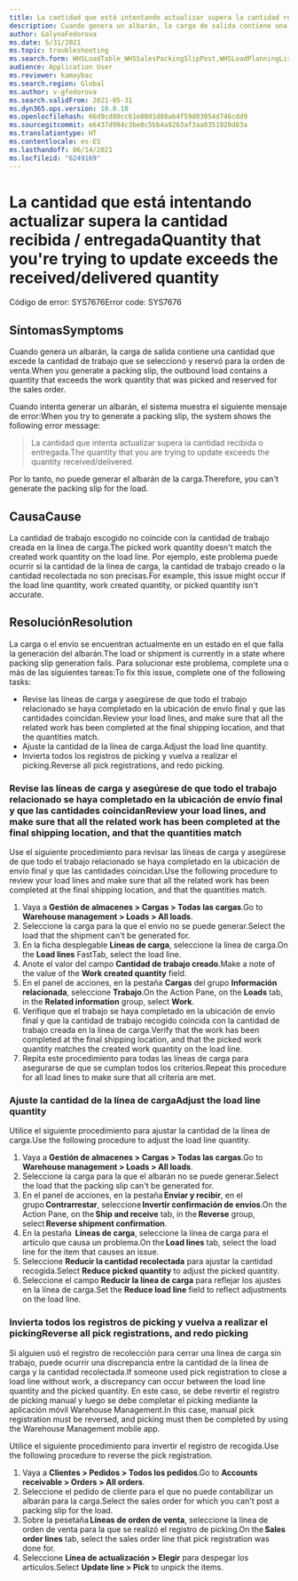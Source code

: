 ```yaml
---
title: La cantidad que está intentando actualizar supera la cantidad recibida / entregada.
description: Cuando genera un albarán, la carga de salida contiene una cantidad que excede la cantidad de trabajo que se seleccionó y reservó para la orden de venta.
author: GalynaFedorova
ms.date: 5/31/2021
ms.topic: troubleshooting
ms.search.form: WHSLoadTable_WHSSalesPackingSlipPost,WHSLoadPlanningListPage_WHSSalesPackingSlipPost,WHSLoadPlanningWorkbench_WHSSalesPackingSlipPost
audience: Application User
ms.reviewer: kamaybac
ms.search.region: Global
ms.author: v-gfedorova
ms.search.validFrom: 2021-05-31
ms.dyn365.ops.version: 10.0.18
ms.openlocfilehash: 66d9cd80cc61e00d1d88ab4f59d03054d746cdd9
ms.sourcegitcommit: e6437d994c3be0c5bb4a9263af3aa8351020d83a
ms.translationtype: HT
ms.contentlocale: es-ES
ms.lasthandoff: 06/14/2021
ms.locfileid: "6249169"
---
```

# <a name="quantity-that-youre-trying-to-update-exceeds-the-receiveddelivered-quantity"></a><span data-ttu-id="0f10d-103">La cantidad que está intentando actualizar supera la cantidad recibida / entregada</span><span class="sxs-lookup"><span data-stu-id="0f10d-103">Quantity that you're trying to update exceeds the received/delivered quantity</span></span>

<span data-ttu-id="0f10d-104">Código de error: SYS7676</span><span class="sxs-lookup"><span data-stu-id="0f10d-104">Error code: SYS7676</span></span>

## <a name="symptoms"></a><span data-ttu-id="0f10d-105">Síntomas</span><span class="sxs-lookup"><span data-stu-id="0f10d-105">Symptoms</span></span>

<span data-ttu-id="0f10d-106">Cuando genera un albarán, la carga de salida contiene una cantidad que excede la cantidad de trabajo que se seleccionó y reservó para la orden de venta.</span><span class="sxs-lookup"><span data-stu-id="0f10d-106">When you generate a packing slip, the outbound load contains a quantity that exceeds the work quantity that was picked and reserved for the sales order.</span></span>

<span data-ttu-id="0f10d-107">Cuando intenta generar un albarán, el sistema muestra el siguiente mensaje de error:</span><span class="sxs-lookup"><span data-stu-id="0f10d-107">When you try to generate a packing slip, the system shows the following error message:</span></span>

> <span data-ttu-id="0f10d-108">La cantidad que intenta actualizar supera la cantidad recibida o entregada.</span><span class="sxs-lookup"><span data-stu-id="0f10d-108">The quantity that you are trying to update exceeds the quantity received/delivered.</span></span>

<span data-ttu-id="0f10d-109">Por lo tanto, no puede generar el albarán de la carga.</span><span class="sxs-lookup"><span data-stu-id="0f10d-109">Therefore, you can't generate the packing slip for the load.</span></span>

## <a name="cause"></a><span data-ttu-id="0f10d-110">Causa</span><span class="sxs-lookup"><span data-stu-id="0f10d-110">Cause</span></span>

<span data-ttu-id="0f10d-111">La cantidad de trabajo escogido no coincide con la cantidad de trabajo creada en la línea de carga.</span><span class="sxs-lookup"><span data-stu-id="0f10d-111">The picked work quantity doesn't match the created work quantity on the load line.</span></span> <span data-ttu-id="0f10d-112">Por ejemplo, este problema puede ocurrir si la cantidad de la línea de carga, la cantidad de trabajo creado o la cantidad recolectada no son precisas.</span><span class="sxs-lookup"><span data-stu-id="0f10d-112">For example, this issue might occur if the load line quantity, work created quantity, or picked quantity isn't accurate.</span></span>

## <a name="resolution"></a><span data-ttu-id="0f10d-113">Resolución</span><span class="sxs-lookup"><span data-stu-id="0f10d-113">Resolution</span></span>

<span data-ttu-id="0f10d-114">La carga o el envío se encuentran actualmente en un estado en el que falla la generación del albarán.</span><span class="sxs-lookup"><span data-stu-id="0f10d-114">The load or shipment is currently in a state where packing slip generation fails.</span></span> <span data-ttu-id="0f10d-115">Para solucionar este problema, complete una o más de las siguientes tareas:</span><span class="sxs-lookup"><span data-stu-id="0f10d-115">To fix this issue, complete one of the following tasks:</span></span>

- <span data-ttu-id="0f10d-116">Revise las líneas de carga y asegúrese de que todo el trabajo relacionado se haya completado en la ubicación de envío final y que las cantidades coincidan.</span><span class="sxs-lookup"><span data-stu-id="0f10d-116">Review your load lines, and make sure that all the related work has been completed at the final shipping location, and that the quantities match.</span></span>
- <span data-ttu-id="0f10d-117">Ajuste la cantidad de la línea de carga.</span><span class="sxs-lookup"><span data-stu-id="0f10d-117">Adjust the load line quantity.</span></span>
- <span data-ttu-id="0f10d-118">Invierta todos los registros de picking y vuelva a realizar el picking.</span><span class="sxs-lookup"><span data-stu-id="0f10d-118">Reverse all pick registrations, and redo picking.</span></span>

### <a name="review-your-load-lines-and-make-sure-that-all-the-related-work-has-been-completed-at-the-final-shipping-location-and-that-the-quantities-match"></a><span data-ttu-id="0f10d-119">Revise las líneas de carga y asegúrese de que todo el trabajo relacionado se haya completado en la ubicación de envío final y que las cantidades coincidan</span><span class="sxs-lookup"><span data-stu-id="0f10d-119">Review your load lines, and make sure that all the related work has been completed at the final shipping location, and that the quantities match</span></span>

<span data-ttu-id="0f10d-120">Use el siguiente procedimiento para revisar las líneas de carga y asegúrese de que todo el trabajo relacionado se haya completado en la ubicación de envío final y que las cantidades coincidan.</span><span class="sxs-lookup"><span data-stu-id="0f10d-120">Use the following procedure to review your load lines and make sure that all the related work has been completed at the final shipping location, and that the quantities match.</span></span>

1. <span data-ttu-id="0f10d-121">Vaya a **Gestión de almacenes \> Cargas \> Todas las cargas**.</span><span class="sxs-lookup"><span data-stu-id="0f10d-121">Go to **Warehouse management \> Loads \> All loads**.</span></span>
1. <span data-ttu-id="0f10d-122">Seleccione la carga para la que el envío no se puede generar.</span><span class="sxs-lookup"><span data-stu-id="0f10d-122">Select the load that the shipment can't be generated for.</span></span>
1. <span data-ttu-id="0f10d-123">En la ficha desplegable **Líneas de carga**, seleccione la línea de carga.</span><span class="sxs-lookup"><span data-stu-id="0f10d-123">On the **Load lines** FastTab, select the load line.</span></span>
1. <span data-ttu-id="0f10d-124">Anote el valor del campo **Cantidad de trabajo creado**.</span><span class="sxs-lookup"><span data-stu-id="0f10d-124">Make a note of the value of the **Work created quantity** field.</span></span>
1. <span data-ttu-id="0f10d-125">En el panel de acciones, en la pestaña **Cargas** del grupo **Información relacionada**, seleccione **Trabajo**.</span><span class="sxs-lookup"><span data-stu-id="0f10d-125">On the Action Pane, on the **Loads** tab, in the **Related information** group, select **Work**.</span></span>
1. <span data-ttu-id="0f10d-126">Verifique que el trabajo se haya completado en la ubicación de envío final y que la cantidad de trabajo recogido coincida con la cantidad de trabajo creada en la línea de carga.</span><span class="sxs-lookup"><span data-stu-id="0f10d-126">Verify that the work has been completed at the final shipping location, and that the picked work quantity matches the created work quantity on the load line.</span></span>
1. <span data-ttu-id="0f10d-127">Repita este procedimiento para todas las líneas de carga para asegurarse de que se cumplan todos los criterios.</span><span class="sxs-lookup"><span data-stu-id="0f10d-127">Repeat this procedure for all load lines to make sure that all criteria are met.</span></span>

### <a name="adjust-the-load-line-quantity"></a><span data-ttu-id="0f10d-128">Ajuste la cantidad de la línea de carga</span><span class="sxs-lookup"><span data-stu-id="0f10d-128">Adjust the load line quantity</span></span>

<span data-ttu-id="0f10d-129">Utilice el siguiente procedimiento para ajustar la cantidad de la línea de carga.</span><span class="sxs-lookup"><span data-stu-id="0f10d-129">Use the following procedure to adjust the load line quantity.</span></span>

1. <span data-ttu-id="0f10d-130">Vaya a **Gestión de almacenes \> Cargas \> Todas las cargas**.</span><span class="sxs-lookup"><span data-stu-id="0f10d-130">Go to **Warehouse management \> Loads \> All loads**.</span></span>
1. <span data-ttu-id="0f10d-131">Seleccione la carga para la que el albarán no se puede generar.</span><span class="sxs-lookup"><span data-stu-id="0f10d-131">Select the load that the packing slip can't be generated for.</span></span>
1. <span data-ttu-id="0f10d-132">En el panel de acciones, en la pestaña **Enviar y recibir**, en el grupo **Contrarrestar**, seleccione **Invertir confirmación de envíos**.</span><span class="sxs-lookup"><span data-stu-id="0f10d-132">On the Action Pane, on the **Ship and receive** tab, in the **Reverse** group, select **Reverse shipment confirmation**.</span></span>
1. <span data-ttu-id="0f10d-133">En la pestaña  **Líneas de carga**, seleccione la línea de carga para el artículo que causa un problema.</span><span class="sxs-lookup"><span data-stu-id="0f10d-133">On the **Load lines** tab, select the load line for the item that causes an issue.</span></span>
1. <span data-ttu-id="0f10d-134">Seleccione **Reducir la cantidad recolectada** para ajustar la cantidad recogida.</span><span class="sxs-lookup"><span data-stu-id="0f10d-134">Select **Reduce picked quantity** to adjust the picked quantity.</span></span>
1. <span data-ttu-id="0f10d-135">Seleccione el campo **Reducir la línea de carga** para reflejar los ajustes en la línea de carga.</span><span class="sxs-lookup"><span data-stu-id="0f10d-135">Set the **Reduce load line** field to reflect adjustments on the load line.</span></span>

### <a name="reverse-all-pick-registrations-and-redo-picking"></a><span data-ttu-id="0f10d-136">Invierta todos los registros de picking y vuelva a realizar el picking</span><span class="sxs-lookup"><span data-stu-id="0f10d-136">Reverse all pick registrations, and redo picking</span></span>

<span data-ttu-id="0f10d-137">Si alguien usó el registro de recolección para cerrar una línea de carga sin trabajo, puede ocurrir una discrepancia entre la cantidad de la línea de carga y la cantidad recolectada.</span><span class="sxs-lookup"><span data-stu-id="0f10d-137">If someone used pick registration to close a load line without work, a discrepancy can occur between the load line quantity and the picked quantity.</span></span> <span data-ttu-id="0f10d-138">En este caso, se debe revertir el registro de picking manual y luego se debe completar el picking mediante la aplicación móvil Warehouse Management.</span><span class="sxs-lookup"><span data-stu-id="0f10d-138">In this case, manual pick registration must be reversed, and picking must then be completed by using the Warehouse Management mobile app.</span></span>

<span data-ttu-id="0f10d-139">Utilice el siguiente procedimiento para invertir el registro de recogida.</span><span class="sxs-lookup"><span data-stu-id="0f10d-139">Use the following procedure to reverse the pick registration.</span></span>

1. <span data-ttu-id="0f10d-140">Vaya a **Clientes \> Pedidos \> Todos los pedidos**.</span><span class="sxs-lookup"><span data-stu-id="0f10d-140">Go to **Accounts receivable \> Orders \> All orders**.</span></span>
1. <span data-ttu-id="0f10d-141">Seleccione el pedido de cliente para el que no puede contabilizar un albarán para la carga.</span><span class="sxs-lookup"><span data-stu-id="0f10d-141">Select the sales order for which you can't post a packing slip for the load.</span></span>
1. <span data-ttu-id="0f10d-142">Sobre la pesetaña **Líneas de orden de venta**, seleccione la línea de orden de venta para la que se realizó el registro de picking.</span><span class="sxs-lookup"><span data-stu-id="0f10d-142">On the **Sales order lines** tab, select the sales order line that pick registration was done for.</span></span>
1. <span data-ttu-id="0f10d-143">Seleccione **Línea de actualización \> Elegir** para despegar los artículos.</span><span class="sxs-lookup"><span data-stu-id="0f10d-143">Select **Update line \> Pick** to unpick the items.</span></span>
